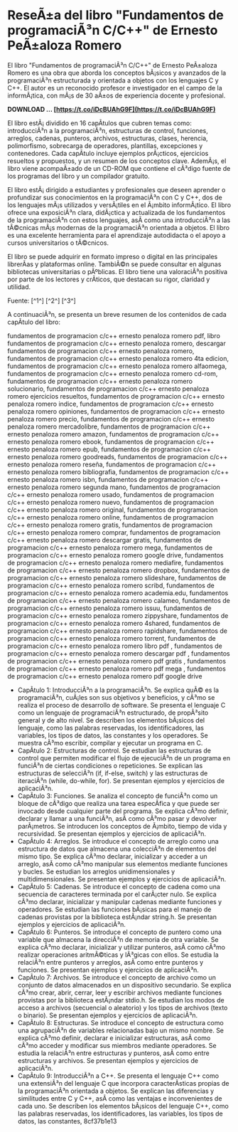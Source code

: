# ReseÃ±a del libro "Fundamentos de programaciÃ³n C/C++" de Ernesto PeÃ±aloza Romero
 
El libro "Fundamentos de programaciÃ³n C/C++" de Ernesto PeÃ±aloza Romero es una obra que aborda los conceptos bÃ¡sicos y avanzados de la programaciÃ³n estructurada y orientada a objetos con los lenguajes C y C++. El autor es un reconocido profesor e investigador en el campo de la informÃ¡tica, con mÃ¡s de 30 aÃ±os de experiencia docente y profesional.
 
**DOWNLOAD … [https://t.co/iDcBUAhG9F](https://t.co/iDcBUAhG9F)**


 
El libro estÃ¡ dividido en 16 capÃ­tulos que cubren temas como: introducciÃ³n a la programaciÃ³n, estructuras de control, funciones, arreglos, cadenas, punteros, archivos, estructuras, clases, herencia, polimorfismo, sobrecarga de operadores, plantillas, excepciones y contenedores. Cada capÃ­tulo incluye ejemplos prÃ¡cticos, ejercicios resueltos y propuestos, y un resumen de los conceptos clave. AdemÃ¡s, el libro viene acompaÃ±ado de un CD-ROM que contiene el cÃ³digo fuente de los programas del libro y un compilador gratuito.
 
El libro estÃ¡ dirigido a estudiantes y profesionales que deseen aprender o profundizar sus conocimientos en la programaciÃ³n con C y C++, dos de los lenguajes mÃ¡s utilizados y versÃ¡tiles en el Ã¡mbito informÃ¡tico. El libro ofrece una exposiciÃ³n clara, didÃ¡ctica y actualizada de los fundamentos de la programaciÃ³n con estos lenguajes, asÃ­ como una introducciÃ³n a las tÃ©cnicas mÃ¡s modernas de la programaciÃ³n orientada a objetos. El libro es una excelente herramienta para el aprendizaje autodidacta o el apoyo a cursos universitarios o tÃ©cnicos.
 
El libro se puede adquirir en formato impreso o digital en las principales librerÃ­as y plataformas online. TambiÃ©n se puede consultar en algunas bibliotecas universitarias o pÃºblicas. El libro tiene una valoraciÃ³n positiva por parte de los lectores y crÃ­ticos, que destacan su rigor, claridad y utilidad.
 
Fuente: [^1^] [^2^] [^3^]
  
A continuaciÃ³n, se presenta un breve resumen de los contenidos de cada capÃ­tulo del libro:
 
fundamentos de programacion c/c++ ernesto penaloza romero pdf,  libro fundamentos de programacion c/c++ ernesto penaloza romero,  descargar fundamentos de programacion c/c++ ernesto penaloza romero,  fundamentos de programacion c/c++ ernesto penaloza romero 4ta edicion,  fundamentos de programacion c/c++ ernesto penaloza romero alfaomega,  fundamentos de programacion c/c++ ernesto penaloza romero cd-rom,  fundamentos de programacion c/c++ ernesto penaloza romero solucionario,  fundamentos de programacion c/c++ ernesto penaloza romero ejercicios resueltos,  fundamentos de programacion c/c++ ernesto penaloza romero indice,  fundamentos de programacion c/c++ ernesto penaloza romero opiniones,  fundamentos de programacion c/c++ ernesto penaloza romero precio,  fundamentos de programacion c/c++ ernesto penaloza romero mercadolibre,  fundamentos de programacion c/c++ ernesto penaloza romero amazon,  fundamentos de programacion c/c++ ernesto penaloza romero ebook,  fundamentos de programacion c/c++ ernesto penaloza romero epub,  fundamentos de programacion c/c++ ernesto penaloza romero goodreads,  fundamentos de programacion c/c++ ernesto penaloza romero reseña,  fundamentos de programacion c/c++ ernesto penaloza romero bibliografia,  fundamentos de programacion c/c++ ernesto penaloza romero isbn,  fundamentos de programacion c/c++ ernesto penaloza romero segunda mano,  fundamentos de programacion c/c++ ernesto penaloza romero usado,  fundamentos de programacion c/c++ ernesto penaloza romero nuevo,  fundamentos de programacion c/c++ ernesto penaloza romero original,  fundamentos de programacion c/c++ ernesto penaloza romero online,  fundamentos de programacion c/c++ ernesto penaloza romero gratis,  fundamentos de programacion c/c++ ernesto penaloza romero comprar,  fundamentos de programacion c/c++ ernesto penaloza romero descargar gratis,  fundamentos de programacion c/c++ ernesto penaloza romero mega,  fundamentos de programacion c/c++ ernesto penaloza romero google drive,  fundamentos de programacion c/c++ ernesto penaloza romero mediafire,  fundamentos de programacion c/c++ ernesto penaloza romero dropbox,  fundamentos de programacion c/c++ ernesto penaloza romero slideshare,  fundamentos de programacion c/c++ ernesto penaloza romero scribd,  fundamentos de programacion c/c++ ernesto penaloza romero academia.edu,  fundamentos de programacion c/c++ ernesto penaloza romero calameo,  fundamentos de programacion c/c++ ernesto penaloza romero issuu,  fundamentos de programacion c/c++ ernesto penaloza romero zippyshare,  fundamentos de programacion c/c++ ernesto penaloza romero 4shared,  fundamentos de programacion c/c++ ernesto penaloza romero rapidshare,  fundamentos de programacion c/c++ ernesto penaloza romero torrent,  fundamentos de programacion c/c++ ernesto penaloza romero libro pdf ,  fundamentos de programacion c/c++ ernesto penaloza romero descargar pdf ,  fundamentos de programacion c/c++ ernesto penaloza romero pdf gratis ,  fundamentos de programacion c/c++ ernesto penaloza romero pdf mega ,  fundamentos de programacion c/c++ ernesto penaloza romero pdf google drive
 
- CapÃ­tulo 1: IntroducciÃ³n a la programaciÃ³n. Se explica quÃ© es la programaciÃ³n, cuÃ¡les son sus objetivos y beneficios, y cÃ³mo se realiza el proceso de desarrollo de software. Se presenta el lenguaje C como un lenguaje de programaciÃ³n estructurado, de propÃ³sito general y de alto nivel. Se describen los elementos bÃ¡sicos del lenguaje, como las palabras reservadas, los identificadores, las variables, los tipos de datos, las constantes y los operadores. Se muestra cÃ³mo escribir, compilar y ejecutar un programa en C.
- CapÃ­tulo 2: Estructuras de control. Se estudian las estructuras de control que permiten modificar el flujo de ejecuciÃ³n de un programa en funciÃ³n de ciertas condiciones o repeticiones. Se explican las estructuras de selecciÃ³n (if, if-else, switch) y las estructuras de iteraciÃ³n (while, do-while, for). Se presentan ejemplos y ejercicios de aplicaciÃ³n.
- CapÃ­tulo 3: Funciones. Se analiza el concepto de funciÃ³n como un bloque de cÃ³digo que realiza una tarea especÃ­fica y que puede ser invocado desde cualquier parte del programa. Se explica cÃ³mo definir, declarar y llamar a una funciÃ³n, asÃ­ como cÃ³mo pasar y devolver parÃ¡metros. Se introducen los conceptos de Ã¡mbito, tiempo de vida y recursividad. Se presentan ejemplos y ejercicios de aplicaciÃ³n.
- CapÃ­tulo 4: Arreglos. Se introduce el concepto de arreglo como una estructura de datos que almacena una colecciÃ³n de elementos del mismo tipo. Se explica cÃ³mo declarar, inicializar y acceder a un arreglo, asÃ­ como cÃ³mo manipular sus elementos mediante funciones y bucles. Se estudian los arreglos unidimensionales y multidimensionales. Se presentan ejemplos y ejercicios de aplicaciÃ³n.
- CapÃ­tulo 5: Cadenas. Se introduce el concepto de cadena como una secuencia de caracteres terminada por el carÃ¡cter nulo. Se explica cÃ³mo declarar, inicializar y manipular cadenas mediante funciones y operadores. Se estudian las funciones bÃ¡sicas para el manejo de cadenas provistas por la biblioteca estÃ¡ndar string.h. Se presentan ejemplos y ejercicios de aplicaciÃ³n.
- CapÃ­tulo 6: Punteros. Se introduce el concepto de puntero como una variable que almacena la direcciÃ³n de memoria de otra variable. Se explica cÃ³mo declarar, inicializar y utilizar punteros, asÃ­ como cÃ³mo realizar operaciones aritmÃ©ticas y lÃ³gicas con ellos. Se estudia la relaciÃ³n entre punteros y arreglos, asÃ­ como entre punteros y funciones. Se presentan ejemplos y ejercicios de aplicaciÃ³n.
- CapÃ­tulo 7: Archivos. Se introduce el concepto de archivo como un conjunto de datos almacenados en un dispositivo secundario. Se explica cÃ³mo crear, abrir, cerrar, leer y escribir archivos mediante funciones provistas por la biblioteca estÃ¡ndar stdio.h. Se estudian los modos de acceso a archivos (secuencial o aleatorio) y los tipos de archivos (texto o binario). Se presentan ejemplos y ejercicios de aplicaciÃ³n.
- CapÃ­tulo 8: Estructuras. Se introduce el concepto de estructura como una agrupaciÃ³n de variables relacionadas bajo un mismo nombre. Se explica cÃ³mo definir, declarar e inicializar estructuras, asÃ­ como cÃ³mo acceder y modificar sus miembros mediante operadores. Se estudia la relaciÃ³n entre estructuras y punteros, asÃ­ como entre estructuras y archivos. Se presentan ejemplos y ejercicios de aplicaciÃ³n.
- CapÃ­tulo 9: IntroducciÃ³n a C++. Se presenta el lenguaje C++ como una extensiÃ³n del lenguaje C que incorpora caracterÃ­sticas propias de la programaciÃ³n orientada a objetos. Se explican las diferencias y similitudes entre C y C++, asÃ­ como las ventajas e inconvenientes de cada uno. Se describen los elementos bÃ¡sicos del lenguaje C++, como las palabras reservadas, los identificadores, las variables, los tipos de datos, las constantes, 8cf37b1e13


